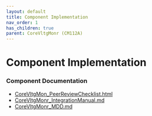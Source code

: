 ```yaml
---
layout: default
title: Component Implementation
nav_order: 1
has_children: true
parent: CoreVltgMonr (CM112A)
---
```

# Component Implementation
### Component Documentation

- [CoreVltgMon_PeerReviewChecklist.html](doc/CoreVltgMon_PeerReviewChecklist.html)
- [CoreVltgMonr_IntegrationManual.md](doc/CoreVltgMonr_IntegrationManual.md)
- [CoreVltgMonr_MDD.md](doc/CoreVltgMonr_MDD.md)

